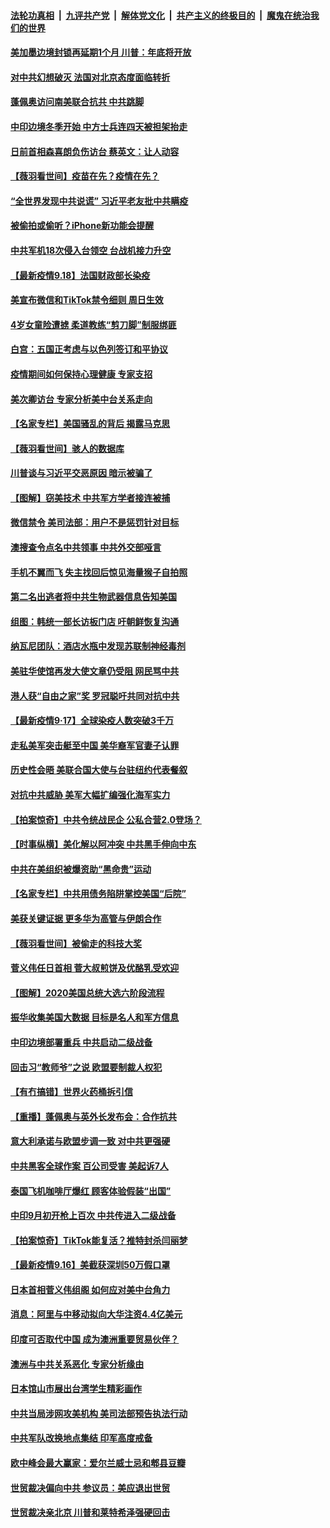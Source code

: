 

####  [法轮功真相](../../../../basic/blob/master/README.md?t=09190631) &nbsp;|&nbsp; [九评共产党](../../../../9ping.md/blob/master/README.md?t=09190631) &nbsp;|&nbsp; [解体党文化](../../../../jtdwh.md/blob/master/README.md?t=09190631)  &nbsp;|&nbsp; [共产主义的终极目的](../../../../gczydzjmd.md/blob/master/README.md?t=09190631) &nbsp;|&nbsp; [魔鬼在统治我们的世界](../../../../mgztzwmdsj.md/blob/master/README.md?t=09190631) 

#### [美加墨边境封锁再延期1个月 川普：年底将开放](../pages/nsc418/n12414560.md?t=09190631) 

#### [对中共幻想破灭 法国对北京态度面临转折](../pages/nsc418/n12414445.md?t=09190631) 

#### [蓬佩奥访问南美联合抗共 中共跳脚](../pages/nsc418/n12414399.md?t=09190631) 

#### [中印边境冬季开始 中方士兵连四天被担架抬走](../pages/nsc418/n12414244.md?t=09190631) 

#### [日前首相森喜朗负伤访台 蔡英文：让人动容](../pages/nsc418/n12413966.md?t=09190631) 

#### [【薇羽看世间】疫苗在先？疫情在先？](../pages/nsc418/n12413726.md?t=09190631) 

#### [“全世界发现中共说谎” 习近平老友批中共瞒疫](../pages/nsc418/n12413225.md?t=09190631) 

#### [被偷拍或偷听？iPhone新功能会提醒](../pages/nsc418/n12414019.md?t=09190631) 

#### [中共军机18次侵入台领空 台战机接力升空](../pages/nsc418/n12413920.md?t=09190631) 

#### [【最新疫情9.18】法国财政部长染疫](../pages/nsc418/n12412168.md?t=09190631) 

#### [美宣布微信和TikTok禁令细则 周日生效](../pages/nsc418/n12413533.md?t=09190631) 

#### [4岁女童险遭掳 柔道教练“剪刀脚”制服绑匪](../pages/nsc418/n12412622.md?t=09190631) 

#### [白宫：五国正考虑与以色列签订和平协议](../pages/nsc418/n12412807.md?t=09190631) 

#### [疫情期间如何保持心理健康 专家支招](../pages/nsc418/n12411721.md?t=09190631) 

#### [美次卿访台 专家分析美中台关系走向](../pages/nsc418/n12411575.md?t=09190631) 

#### [【名家专栏】美国骚乱的背后 揭露马克思](../pages/nsc418/n12408125.md?t=09190631) 

#### [【薇羽看世间】骇人的数据库](../pages/nsc418/n12411693.md?t=09190631) 

#### [川普谈与习近平交恶原因 暗示被骗了](../pages/nsc418/n12411507.md?t=09190631) 

#### [【图解】窃美技术 中共军方学者接连被捕](../pages/nsc418/n12409461.md?t=09190631) 

#### [微信禁令 美司法部：用户不是惩罚针对目标](../pages/nsc418/n12411017.md?t=09190631) 

#### [澳搜查令点名中共领事 中共外交部哑言](../pages/nsc418/n12411209.md?t=09190631) 

#### [手机不翼而飞 失主找回后惊见海量猴子自拍照](../pages/nsc418/n12410109.md?t=09190631) 

#### [第二名出逃者将中共生物武器信息告知美国](../pages/nsc418/n12410677.md?t=09190631) 

#### [组图：韩统一部长访板门店 吁朝鲜恢复沟通](../pages/nsc418/n12410607.md?t=09190631) 

#### [纳瓦尼团队：酒店水瓶中发现苏联制神经毒剂](../pages/nsc418/n12410673.md?t=09190631) 

#### [美驻华使馆再发大使文章仍受阻 网民骂中共](../pages/nsc418/n12410639.md?t=09190631) 

#### [港人获“自由之家”奖 罗冠聪吁共同对抗中共](../pages/nsc418/n12410855.md?t=09190631) 

#### [【最新疫情9·17】全球染疫人数突破3千万](../pages/nsc418/n12409539.md?t=09190631) 

#### [走私美军突击艇至中国 美华裔军官妻子认罪](../pages/nsc418/n12410442.md?t=09190631) 

#### [历史性会晤 美联合国大使与台驻纽约代表餐叙](../pages/nsc418/n12410391.md?t=09190631) 

#### [对抗中共威胁 美军大幅扩编强化海军实力](../pages/nsc418/n12410225.md?t=09190631) 

#### [【拍案惊奇】中共令统战民企 公私合营2.0登场？](../pages/nsc418/n12409895.md?t=09190631) 

#### [【时事纵横】美化解以阿冲突 中共黑手伸向中东](../pages/nsc418/n12408755.md?t=09190631) 

#### [中共在美组织被爆资助“黑命贵”运动](../pages/nsc418/n12408999.md?t=09190631) 

#### [【名家专栏】中共用债务陷阱掌控美国“后院”](../pages/nsc418/n12408106.md?t=09190631) 

#### [美获关键证据 更多华为高管与伊朗合作](../pages/nsc418/n12408989.md?t=09190631) 

#### [【薇羽看世间】被偷走的科技大奖](../pages/nsc418/n12408420.md?t=09190631) 

#### [菅义伟任日首相 菅大叔煎饼及优酪乳受欢迎](../pages/nsc418/n12408281.md?t=09190631) 

#### [【图解】2020美国总统大选六阶段流程](../pages/nsc418/n12404025.md?t=09190631) 

#### [振华收集美国大数据 目标是名人和军方信息](../pages/nsc418/n12408366.md?t=09190631) 

#### [中印边境部署重兵 中共启动二级战备](../pages/nsc418/n12408256.md?t=09190631) 

#### [回击习“教师爷”之说 欧盟要制裁人权犯](../pages/nsc418/n12408312.md?t=09190631) 

#### [【有冇搞错】世界火药桶拆引信](../pages/nsc418/n12408353.md?t=09190631) 

#### [【重播】蓬佩奥与英外长发布会：合作抗共](../pages/nsc418/n12408123.md?t=09190631) 

#### [意大利承诺与欧盟步调一致 对中共更强硬](../pages/nsc418/n12408274.md?t=09190631) 

#### [中共黑客全球作案 百公司受害 美起诉7人](../pages/nsc418/n12408310.md?t=09190631) 

#### [泰国飞机咖啡厅爆红 顾客体验假装“出国”](../pages/nsc418/n12408059.md?t=09190631) 

#### [中印9月初开枪上百次 中共传进入二级战备](../pages/nsc418/n12408012.md?t=09190631) 

#### [【拍案惊奇】TikTok能复活？推特封杀闫丽梦](../pages/nsc418/n12406699.md?t=09190631) 

#### [【最新疫情9.16】美截获深圳50万假口罩](../pages/nsc418/n12406359.md?t=09190631) 

#### [日本首相菅义伟组阁 如何应对美中台角力](../pages/nsc418/n12407613.md?t=09190631) 

#### [消息：阿里与中移动拟向大华注资4.4亿美元](../pages/nsc418/n12407466.md?t=09190631) 

#### [印度可否取代中国 成为澳洲重要贸易伙伴？](../pages/nsc418/n12407139.md?t=09190631) 

#### [澳洲与中共关系恶化 专家分析缘由](../pages/nsc418/n12406198.md?t=09190631) 

#### [日本馆山市展出台湾学生精彩画作](../pages/nsc418/n12407070.md?t=09190631) 

#### [中共当局涉网攻美机构 美司法部预告执法行动](../pages/nsc418/n12406884.md?t=09190631) 

#### [中共军队改换地点集结 印军高度戒备](../pages/nsc418/n12406603.md?t=09190631) 

#### [欧中峰会最大赢家：爱尔兰威士忌和郫县豆瓣](../pages/nsc418/n12406518.md?t=09190631) 

#### [世贸裁决偏向中共 参议员：美应退出世贸](../pages/nsc418/n12406574.md?t=09190631) 

#### [世贸裁决亲北京 川普和莱特希泽强硬回击](../pages/nsc418/n12406262.md?t=09190631) 

